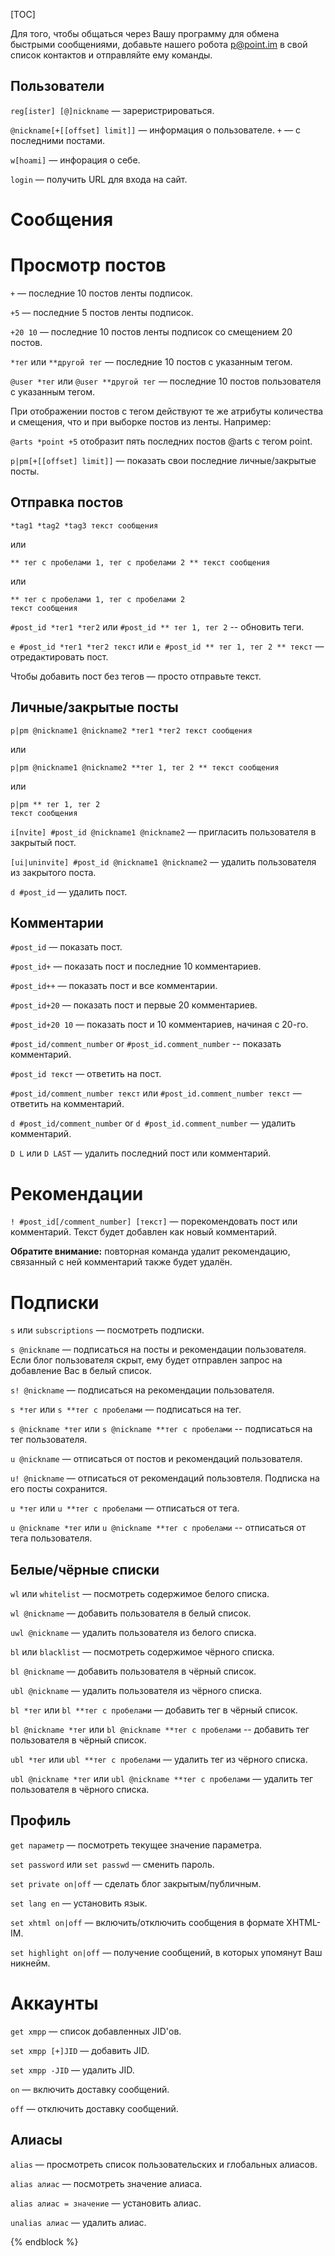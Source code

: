 [TOC]

Для того, чтобы общаться через Вашу программу для обмена быстрыми сообщениями,
добавьте нашего робота p@point.im в свой список контактов и отправляйте ему
команды.

## Пользователи

`reg[ister] [@]nickname` — зареристрироваться.

`@nickname[+[[offset] limit]]` — информация о пользователе.
`+` — с последними постами.

`w[hoami]` — инфорация о себе.

`login` — получить URL для входа на сайт.

# Сообщения

# Просмотр постов

`+` — последние 10 постов ленты подписок.

`+5` — последние 5 постов ленты подписок.

`+20 10` — последние 10 постов ленты подписок со смещением
20 постов.

`*тег` или `**другой тег` — последние 10 постов с указанным
тегом.

`@user *тег` или `@user **другой тег` — последние 10 постов
пользователя с указанным тегом.

При отображении постов с тегом действуют те же атрибуты количества и смещения,
что и при выборке постов из ленты. Например:

`@arts *point +5` отобразит пять последних постов @arts с тегом point.

`p|pm[+[[offset] limit]]` — показать свои последние
личные/закрытые посты.

## Отправка постов

    
    *tag1 *tag2 *tag3 текст сообщения
    

или

    
    ** тег с пробелами 1, тег с пробелами 2 ** текст сообщения
    

или

    
    ** тег с пробелами 1, тег с пробелами 2
    текст сообщения
    

`#post_id *тег1 *тег2` или `#post_id ** тег 1, тег 2` --
обновить теги.

`e #post_id *тег1 *тег2 текст` или `e #post_id ** тег 1, тег 2 **
текст` — отредактировать пост.

Чтобы добавить пост без тегов — просто отправьте текст.

## Личные/закрытые посты

    
    p|pm @nickname1 @nickname2 *тег1 *тег2 текст сообщения
    

или

    
    p|pm @nickname1 @nickname2 **тег 1, тег 2 ** текст сообщения
    

или

    
    p|pm ** тег 1, тег 2
    текст сообщения
    

`i[nvite] #post_id @nickname1 @nickname2` — пригласить
пользователя в закрытый пост.

`[ui|uninvite] #post_id @nickname1 @nickname2` — удалить
пользователя из закрытого поста.

`d #post_id` — удалить пост.

## Комментарии

`#post_id` — показать пост.

`#post_id+` — показать пост и последние 10 комментариев.

`#post_id++` — показать пост и все комментарии.

`#post_id+20` — показать пост и первые 20 комментариев.

`#post_id+20 10` — показать пост и 10 комментариев, начиная
с 20-го.

`#post_id/comment_number` or `#post_id.comment_number` --
показать комментарий.

`#post_id текст` — ответить на пост.

`#post_id/comment_number текст` или `#post_id.comment_number
текст` — ответить на комментарий.

`d #post_id/comment_number` or `d
#post_id.comment_number` — удалить комментарий.

`D L` или `D LAST` — удалить последний пост или
комментарий.

# Рекомендации

`! #post_id[/comment_number] [текст]` — порекомендовать
пост или комментарий. Текст будет добавлен как новый комментарий.

**Обратите внимание:** повторная команда удалит рекомендацию, связанный с ней комментарий также будет удалён.

# Подписки

`s` или `subscriptions` — посмотреть подписки.

`s @nickname` — подписаться на посты и рекомендации
пользователя. Если блог пользователя скрыт, ему будет отправлен запрос на
добавление Вас в белый список.

`s! @nickname` — подписаться на рекомендации пользователя.

`s *тег` или `s **тег с пробелами` — подписаться на тег.

`s @nickname *тег` или `s @nickname **тег с пробелами` --
подписаться на тег пользователя.

`u @nickname` — отписаться от постов и рекомендаций
пользователя.

`u! @nickname` — отписаться от рекомендаций пользовтеля.
Подписка на его посты сохранится.

`u *тег` или `u **тег с пробелами` — отписаться от тега.

`u @nickname *тег` или `u @nickname **тег с пробелами` --
отписаться от тега пользователя.

## Белые/чёрные списки

`wl` или `whitelist` — посмотреть содержимое белого списка.

`wl @nickname` — добавить пользователя в белый список.

`uwl @nickname` — удалить пользователя из белого списка.

`bl` или `blacklist` — посмотреть содержимое чёрного
списка.

`bl @nickname` — добавить пользователя в чёрный список.

`ubl @nickname` — удалить пользователя из чёрного списка.

`bl *тег` или `bl **тег с пробелами` — добавить тег в
чёрный список.

`bl @nickname *тег` или `bl @nickname **тег с пробелами` --
добавить тег пользователя в чёрный список.

`ubl *тег` или `ubl **тег с пробелами` — удалить тег из
чёрного списка.

`ubl @nickname *тег` или `ubl @nickname **тег с
пробелами` — удалить тег пользователя в чёрного списка.

## Профиль

`get параметр` — посмотреть текущее значение параметра.

`set password` или `set passwd` — сменить пароль.

`set private on|off` — сделать блог закрытым/публичным.

`set lang en` — установить язык.

`set xhtml on|off` — включить/отключить сообщения в формате
XHTML-IM.

`set highlight on|off` — получение сообщений, в которых
упомянут Ваш никнейм.

# Аккаунты

`get xmpp` — список добавленных JID'ов.

`set xmpp [+]JID` — добавить JID.

`set xmpp -JID` — удалить JID.

`on` — включить доставку сообщений.

`off` — отключить доставку сообщений.

## Алиасы

`alias` — просмотреть список пользовательских и глобальных
алиасов.

`alias алиас` — посмотреть значение алиаса.

`alias алиас = значение` — установить алиас.

`unalias алиас` — удалить алиас.

{% endblock %}

